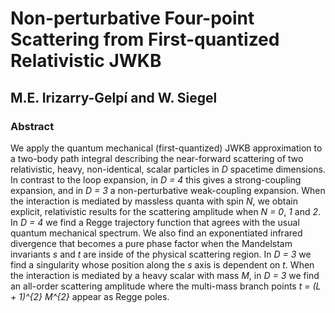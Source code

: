 # Non-perturbative Four-point Scattering from First-quantized Relativistic JWKB
## M.E. Irizarry-Gelpí and W. Siegel
### Abstract
We apply the quantum mechanical (first-quantized) JWKB approximation to a two-body path integral describing the near-forward scattering of two relativistic, heavy, non-identical, scalar particles in *D* spacetime dimensions. In contrast to the loop expansion, in *D = 4* this gives a strong-coupling expansion, and in *D = 3* a non-perturbative weak-coupling expansion. When the interaction is mediated by massless quanta with spin *N*, we obtain explicit, relativistic results for the scattering amplitude when *N = 0*, *1* and *2*. In *D = 4* we find a Regge trajectory function that agrees with the usual quantum mechanical spectrum. We also find an exponentiated infrared divergence that becomes a pure phase factor when the Mandelstam invariants *s* and *t* are inside of the physical scattering region. In *D = 3* we find a singularity whose position along the *s* axis is dependent on *t*. When the interaction is mediated by a heavy scalar with mass *M*, in *D = 3* we find an all-order scattering amplitude where the multi-mass branch points *t = (L + 1)^{2} M^{2}* appear as Regge poles.